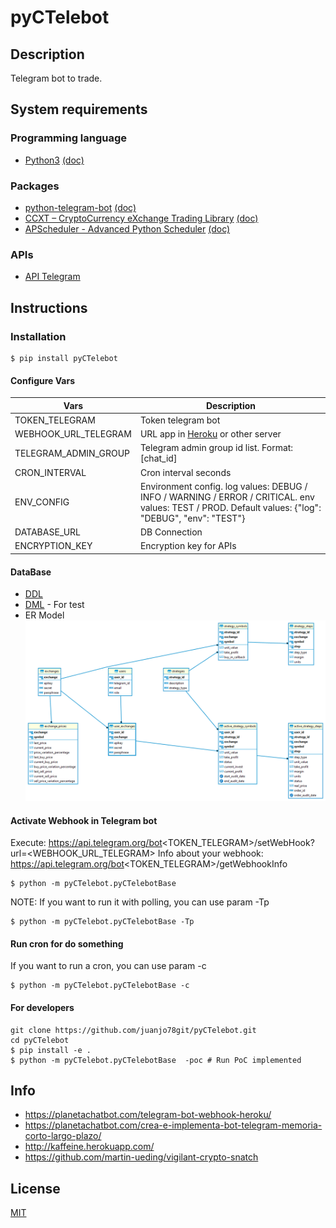 # pyCTelebot


## Description

Telegram bot to trade.


## System requirements

### Programming language
* [Python3](https://www.python.org/) [(doc)](https://docs.python.org/)

### Packages
* [python-telegram-bot](https://github.com/python-telegram-bot/python-telegram-bot) [(doc)](https://python-telegram-bot.readthedocs.io/en/stable/)
* [CCXT – CryptoCurrency eXchange Trading Library](https://github.com/ccxt/ccxt) [(doc)](https://docs.ccxt.com/en/latest/manual.html)
* [APScheduler - Advanced Python Scheduler](https://github.com/agronholm/apscheduler) [(doc)](https://apscheduler.readthedocs.io/en/3.x/)
### APIs
* [API Telegram](https://core.telegram.org/bots/api)

## Instructions
### Installation

```shell
$ pip install pyCTelebot
```
#### Configure Vars

| Vars                 | Description                                                                                                                                         |
|----------------------|-----------------------------------------------------------------------------------------------------------------------------------------------------|
| TOKEN_TELEGRAM       | Token telegram bot                                                                                                                                  |
| WEBHOOK_URL_TELEGRAM | URL app in [Heroku](https://www.heroku.com/) or other server                                                                                        |
| TELEGRAM_ADMIN_GROUP | Telegram admin group id list. Format: \[chat_id]                                                                                                    |
| CRON_INTERVAL        | Cron interval seconds                                                                                                                               |
| ENV_CONFIG           | Environment config. log values: DEBUG / INFO / WARNING / ERROR / CRITICAL. env values: TEST / PROD. Default values: {"log": "DEBUG", "env": "TEST"} |
| DATABASE_URL         | DB Connection                                                                                                                                       |
| ENCRYPTION_KEY       | Encryption key for APIs                                                                                                                             |


#### DataBase
- [DDL](data/initial_ddl.sql)
- [DML](data/initial_dml.sql) - For test
- ER Model
![ER Model](data/ER_model.png)

#### Activate Webhook in Telegram bot
Execute: https://api.telegram.org/bot<TOKEN_TELEGRAM>/setWebHook?url=<WEBHOOK_URL_TELEGRAM>
Info about your webhook: https://api.telegram.org/bot<TOKEN_TELEGRAM>/getWebhookInfo
```shell
$ python -m pyCTelebot.pyCTelebotBase
```
NOTE: If you want to run it with polling, you can use param -Tp
```shell
$ python -m pyCTelebot.pyCTelebotBase -Tp
```

#### Run cron for do something
If you want to run a cron, you can use param -c
```shell
$ python -m pyCTelebot.pyCTelebotBase -c
```

#### For developers
```shell
git clone https://github.com/juanjo78git/pyCTelebot.git
cd pyCTelebot
$ pip install -e . 
$ python -m pyCTelebot.pyCTelebotBase  -poc # Run PoC implemented
```

## Info

- https://planetachatbot.com/telegram-bot-webhook-heroku/
- https://planetachatbot.com/crea-e-implementa-bot-telegram-memoria-corto-largo-plazo/
- http://kaffeine.herokuapp.com/
- https://github.com/martin-ueding/vigilant-crypto-snatch

## License

[MIT](LICENSE)
